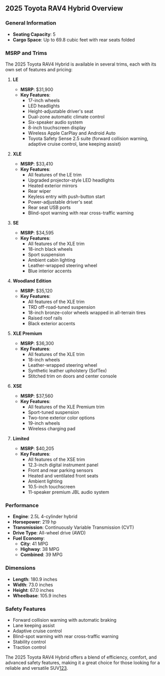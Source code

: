 ## 2025 Toyota RAV4 Hybrid Overview

### General Information
- **Seating Capacity**: 5
- **Cargo Space**: Up to 69.8 cubic feet with rear seats folded

### MSRP and Trims
The 2025 Toyota RAV4 Hybrid is available in several trims, each with its own set of features and pricing:

1. **LE**
   - **MSRP**: $31,900
   - **Key Features**:
     - 17-inch wheels
     - LED headlights
     - Height-adjustable driver's seat
     - Dual-zone automatic climate control
     - Six-speaker audio system
     - 8-inch touchscreen display
     - Wireless Apple CarPlay and Android Auto
     - Toyota Safety Sense 2.5 suite (forward collision warning, adaptive cruise control, lane keeping assist)

2. **XLE**
   - **MSRP**: $33,410
   - **Key Features**:
     - All features of the LE trim
     - Upgraded projector-style LED headlights
     - Heated exterior mirrors
     - Rear wiper
     - Keyless entry with push-button start
     - Power-adjustable driver's seat
     - Rear seat USB ports
     - Blind-spot warning with rear cross-traffic warning

3. **SE**
   - **MSRP**: $34,595
   - **Key Features**:
     - All features of the XLE trim
     - 18-inch black wheels
     - Sport suspension
     - Ambient cabin lighting
     - Leather-wrapped steering wheel
     - Blue interior accents

4. **Woodland Edition**
   - **MSRP**: $35,120
   - **Key Features**:
     - All features of the XLE trim
     - TRD off-road-tuned suspension
     - 18-inch bronze-color wheels wrapped in all-terrain tires
     - Raised roof rails
     - Black exterior accents

5. **XLE Premium**
   - **MSRP**: $36,300
   - **Key Features**:
     - All features of the XLE trim
     - 18-inch wheels
     - Leather-wrapped steering wheel
     - Synthetic leather upholstery (SofTex)
     - Stitched trim on doors and center console

6. **XSE**
   - **MSRP**: $37,560
   - **Key Features**:
     - All features of the XLE Premium trim
     - Sport-tuned suspension
     - Two-tone exterior color options
     - 19-inch wheels
     - Wireless charging pad

7. **Limited**
   - **MSRP**: $40,205
   - **Key Features**:
     - All features of the XSE trim
     - 12.3-inch digital instrument panel
     - Front and rear parking sensors
     - Heated and ventilated front seats
     - Ambient lighting
     - 10.5-inch touchscreen
     - 11-speaker premium JBL audio system

### Performance
- **Engine**: 2.5L 4-cylinder hybrid
- **Horsepower**: 219 hp
- **Transmission**: Continuously Variable Transmission (CVT)
- **Drive Type**: All-wheel drive (AWD)
- **Fuel Economy**: 
  - **City**: 41 MPG
  - **Highway**: 38 MPG
  - **Combined**: 39 MPG

### Dimensions
- **Length**: 180.9 inches
- **Width**: 73.0 inches
- **Height**: 67.0 inches
- **Wheelbase**: 105.9 inches

### Safety Features
- Forward collision warning with automatic braking
- Lane keeping assist
- Adaptive cruise control
- Blind-spot warning with rear cross-traffic warning
- Stability control
- Traction control

The 2025 Toyota RAV4 Hybrid offers a blend of efficiency, comfort, and advanced safety features, making it a great choice for those looking for a reliable and versatile SUV[1](https://www.edmunds.com/toyota/rav4-hybrid/2025/trims/)[2](https://www.edmunds.com/toyota/rav4-hybrid/2025/features-specs/)[3](https://www.toyota.com/rav4hybrid/).